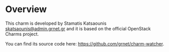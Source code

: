 # Overview

This charm is developed by Stamatis Katsaounis <skatsaounis@admin.grnet.gr> and it is based on the official
OpenStack Charms project.

You can find its source code here: <https://github.com/grnet/charm-watcher>.
